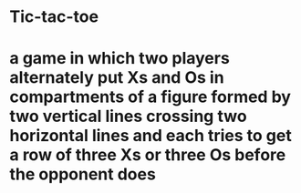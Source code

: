 # Tic-tac-toe
# a game in which two players alternately put Xs and Os in compartments of a figure formed by two vertical lines crossing two horizontal lines and each tries to get a row of three Xs or three Os before the opponent does
